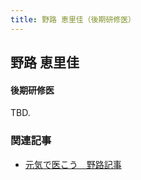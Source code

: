 ```yaml
---
title: 野路 恵里佳（後期研修医）
---
```


## 野路 恵里佳

#### 後期研修医

TBD.

### 関連記事
- [元気で医こう　野路記事](/resources/Genkideikou_Noji.pdf)